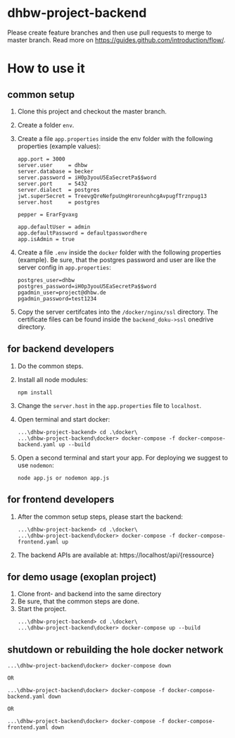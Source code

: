 # dhbw-project-backend

Please create feature branches and then use pull requests to merge to master branch.
Read more on https://guides.github.com/introduction/flow/.

# How to use it

## common setup
 1. Clone this project and checkout the master branch.
 2. Create a folder `env`.
 3. Create a file `app.properties` inside the env folder with the following properties (example values):

    ```
    app.port = 3000
    server.user     = dhbw
    server.database = becker
    server.password = iH0p3youU5EaSecretPa$$word
    server.port     = 5432
    server.dialect  = postgres
    jwt.superSecret = TreevgQreNefpuUngHroreunhcgAvpugfTrznpug13
    server.host     = postgres

    pepper = ErarFgvaxg

    app.defaultUser = admin
    app.defaultPassword = defaultpasswordhere
    app.isAdmin = true
    ```

4. Create a file `.env` inside the `docker` folder with the following properties (example). Be sure, that the postgres password and user are like the server config in `app.properties`:

    ```
    postgres_user=dhbw
    postgres_password=iH0p3youU5EaSecretPa$$word
    pgadmin_user=project@dhbw.de
    pgadmin_password=test1234
    ```
5. Copy the server certifcates into the `/docker/nginx/ssl` directory. The certificate files can be found inside the `backend_doku->ssl` onedrive directory.

## for backend developers
1. Do the common steps.
2. Install all node modules:

    ```
    npm install
    ```
3. Change the `server.host` in the `app.properties` file to `localhost`.
4. Open terminal and start docker:

    ```
    ...\dhbw-project-backend> cd .\docker\
    ...\dhbw-project-backend\docker> docker-compose -f docker-compose-backend.yaml up --build
    ```
5. Open a second terminal and start your app. For deploying we suggest to use `nodemon`:
    ```
    node app.js or nodemon app.js
    ```
## for frontend developers
1. After the common setup steps, please start the backend:
    ```
    ...\dhbw-project-backend> cd .\docker\
    ...\dhbw-project-backend\docker> docker-compose -f docker-compose-frontend.yaml up
    ```
2. The backend APIs are available at: https://localhost/api/{ressource}

## for demo usage (exoplan project)
1. Clone front- and backend into the same directory
2. Be sure, that the common steps are done.
3. Start the project.
    ```
    ...\dhbw-project-backend> cd .\docker\
    ...\dhbw-project-backend\docker> docker-compose up --build
    ```

## shutdown or rebuilding the hole docker network

```
...\dhbw-project-backend\docker> docker-compose down

OR

...\dhbw-project-backend\docker> docker-compose -f docker-compose-backend.yaml down

OR

...\dhbw-project-backend\docker> docker-compose -f docker-compose-frontend.yaml down

```
